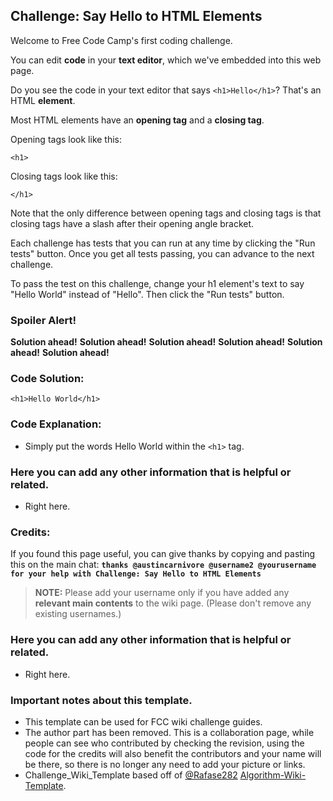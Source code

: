 
## Challenge: Say Hello to HTML Elements

Welcome to Free Code Camp's first coding challenge.

You can edit **code** in your **text editor**, which we've embedded into this web page.

Do you see the code in your text editor that says `<h1>Hello</h1>`? That's an HTML **element**.

Most HTML elements have an **opening tag** and a **closing tag**.

Opening tags look like this:

`<h1>`

Closing tags look like this:

`</h1>`

Note that the only difference between opening tags and closing tags is that closing tags have a slash after their opening angle bracket.

Each challenge has tests that you can run at any time by clicking the "Run tests" button. Once you get all tests passing, you can advance to the next challenge.

To pass the test on this challenge, change your h1 element's text to say "Hello World" instead of "Hello". Then click the "Run tests" button.



### Spoiler Alert!


**Solution ahead!**
**Solution ahead!**
**Solution ahead!**
**Solution ahead!**
**Solution ahead!**
**Solution ahead!**

### Code Solution:

```<h1>Hello World</h1>```

### Code Explanation:
- Simply put the words Hello World within the `<h1>` tag.


### Here you can add any other information that is helpful or related.
- Right here.

### Credits:
If you found this page useful, you can give thanks by copying and pasting this on the main chat:  **`thanks @austincarnivore @username2 @yourusername for your help with Challenge: Say Hello to HTML Elements`**

> **NOTE:** Please add your username only if you have added any **relevant main contents** to the wiki page. (Please don't remove any existing usernames.)

### Here you can add any other information that is helpful or related.
- Right here.

### Important notes about this template.
- This template can be used for FCC wiki challenge guides.
- The author part has been removed. This is a collaboration page, while people can see who contributed by checking the revision, using the code for the credits will also benefit the contributors and your name will be there, so there is no longer any need to add your picture or links.
- Challenge_Wiki_Template based off of [@Rafase282](https://gitter.im/Rafase282) [Algorithm-Wiki-Template](https://github.com/FreeCodeCamp/FreeCodeCamp/wiki/Algorithm-Wiki-Template).
